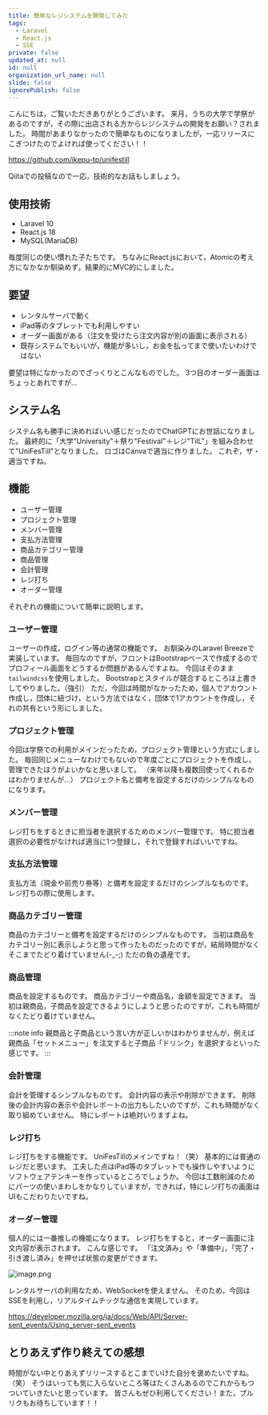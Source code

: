 ```yaml
---
title: 簡単なレジシステムを開発してみた
tags:
  - Laravel
  - React.js
  - SSE
private: false
updated_at: null
id: null
organization_url_name: null
slide: false
ignorePublish: false
---
```


こんにちは，ご覧いただきありがとうございます。
来月，うちの大学で学祭があるのですが，その際に出店される方からレジシステムの開発をお願い？されました。
時間があまりなかったので簡単なものになりましたが，一応リリースにこぎつけたのでよければ使ってください！！

https://github.com/ikepu-tp/unifestill

Qiitaでの投稿なので一応，技術的なお話もしましょう。

## 使用技術

- Laravel 10
- React.js 18
- MySQL(MariaDB)

毎度同じの使い慣れた子たちです。
ちなみにReact.jsにおいて，Atomicの考え方になかなか馴染めず，結果的にMVC的にしました。

## 要望

- レンタルサーバで動く
- iPad等のタブレットでも利用しやすい
- オーダー画面がある（注文を受けたら注文内容が別の画面に表示される）
- 既存システムでもいいが，機能が多いし，お金を払ってまで使いたいわけではない

要望は特になかったのでざっくりとこんなものでした。
3つ目のオーダー画面はちょっとあれですが…

## システム名

システム名も勝手に決めればいい感じだったのでChatGPTにお世話になりました。
最終的に「大学"University"＋祭り"Festival"＋レジ"TilL"」を組み合わせて"UniFesTill"となりました。
ロゴはCanvaで適当に作りました。
これぞ，ザ・適当ですね。

## 機能

- ユーザー管理
- プロジェクト管理
- メンバー管理
- 支払方法管理
- 商品カテゴリー管理
- 商品管理
- 会計管理
- レジ打ち
- オーダー管理

それぞれの機能について簡単に説明します。

### ユーザー管理

ユーザーの作成，ログイン等の通常の機能です。
お馴染みのLaravel Breezeで実装しています。
毎回なのですが，フロントはBootstrapベースで作成するのでプロフィール画面をどうするか問題があるんですよね。
今回はそのまま`tailwindcss`を使用しました。
Bootstrapとスタイルが競合するところは上書きしてやりました。（強引）
ただ，今回は時間がなかったため，個人でアカウント作成し，団体に紐づけ，という方法ではなく，団体で1アカウントを作成し，それの共有という形にしました。

### プロジェクト管理

今回は学祭での利用がメインだったため，プロジェクト管理という方式にしました。
毎回同じメニューなわけでもないので年度ごとにプロジェクトを作成し，管理できたほうがよいかなと思いまして。
（来年以降も複数回使ってくれるかはわかりませんが…）
プロジェクト名と備考を設定するだけのシンプルなものになります。

### メンバー管理

レジ打ちをするときに担当者を選択するためのメンバー管理です。
特に担当者選択の必要性がなければ適当に1つ登録し，それで登録すればいいですね。

### 支払方法管理

支払方法（現金や前売り券等）と備考を設定するだけのシンプルなものです。
レジ打ちの際に使用します。

### 商品カテゴリー管理

商品のカテゴリーと備考を設定するだけのシンプルなものです。
当初は商品をカテゴリー別に表示しようと思って作ったものだったのですが，結局時間がなくそこまでたどり着けていません(-_-;)
ただの負の遺産です。

### 商品管理

商品を設定するものです。
商品カテゴリーや商品名，金額を設定できます。
当初は親商品，子商品を設定できるようにしようと思ったのですが，これも時間がなくたどり着けていません。

:::note info
親商品と子商品という言い方が正しいかはわかりませんが，例えば親商品「セットメニュー」を注文すると子商品「ドリンク」を選択するといった感じです。
:::

### 会計管理

会計を管理するシンプルなものです。
会計内容の表示や削除ができます。
削除後の会計内容の表示や会計レポートの出力もしたいのですが，これも時間がなく取り組めていません。
特にレポートは絶対いりますよね。

### レジ打ち

レジ打ちをする機能です。
UniFesTillのメインですね！（笑）
基本的には普通のレジだと思います。
工夫した点はiPad等のタブレットでも操作しやすいようにソフトウェアテンキーを作っているところでしょうか。
今回は工数削減のためにパーツの使いまわしをかなりしていますが，できれば，特にレジ打ちの画面はUIもこだわりたいですね。

### オーダー管理

個人的には一番推しの機能になります。
レジ打ちをすると，オーダー画面に注文内容が表示されます。
こんな感じです。
「注文済み」や「準備中」，「完了・引き渡し済み」を押せば状態の変更ができます。

![image.png](https://qiita-image-store.s3.ap-northeast-1.amazonaws.com/0/1089552/e529a216-e3d6-15ca-9d66-528e2849c982.png)

レンタルサーバの利用なため，WebSocketを使えません。
そのため，今回はSSEを利用し，リアルタイムチックな通信を実現しています。

https://developer.mozilla.org/ja/docs/Web/API/Server-sent_events/Using_server-sent_events

## とりあえず作り終えての感想

時間がない中とりあえずリリースするとこまでいけた自分を褒めたいですね。（笑）
そうはいっても気に入らないところ等はたくさんあるのでこれからもつついていきたいと思っています。
皆さんもぜひ利用してください！また，プルリクもお待ちしています！！

